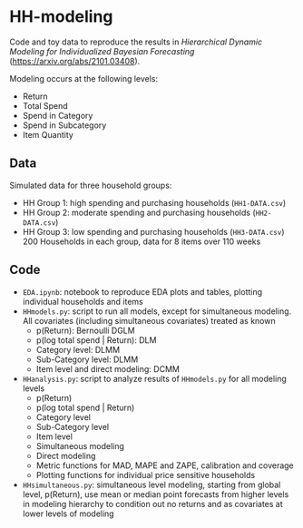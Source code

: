 # HH-modeling


Code and toy data to reproduce the results in *Hierarchical Dynamic Modeling for Individualized Bayesian Forecasting* (https://arxiv.org/abs/2101.03408).


Modeling occurs at the following levels:
- Return
- Total Spend
- Spend in Category
- Spend in Subcategory
- Item Quantity

## Data

Simulated data for three household groups:
- HH Group 1: high spending and purchasing households (``HH1-DATA.csv``)
- HH Group 2: moderate spending and purchasing households (``HH2-DATA.csv``)
- HH Group 3: low spending and purchasing households (``HH3-DATA.csv``)
200 Households in each group, data for 8 items over 110 weeks 

## Code

- ``EDA.ipynb``: notebook to reproduce EDA plots and tables, plotting individual households and items
- ``HHmodels.py``: script to run all models, except for simultaneous modeling.  All covariates (including simultaneous covariates) treated as known
    - p(Return): Bernoulli DGLM
    - p(log total spend | Return): DLM
    - Category level: DLMM
    - Sub-Category level: DLMM
    - Item level and direct modeling: DCMM
- ``HHanalysis.py``: script to analyze results of ``HHmodels.py`` for all modeling levels
    - p(Return)
    - p(log total spend | Return)
    - Category level
    - Sub-Category level
    - Item level
    - Simultaneous modeling
    - Direct modeling
    - Metric functions for MAD, MAPE and ZAPE, calibration and coverage
    - Plotting functions for individual price sensitive households
- ``HHsimultaneous.py``: simultaneous level modeling, starting from global level, p(Return), use mean or median point forecasts from higher levels in modeling hierarchy to condition out no returns and as covariates at lower levels of modeling 
